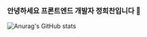 ### 안녕하세요 프론트엔드 개발자 정희찬입니다 👋

![Anurag's GitHub stats](https://github-readme-stats.vercel.app/api?username=raon9401&show_icons=true&theme=cobalt )

<!--
**raon9401/raon9401** is a ✨ _special_ ✨ repository because its `README.md` (this file) appears on your GitHub profile.

Here are some ideas to get you started:

- 🔭 I’m currently working on ...
- 🌱 I’m currently learning ...
- 👯 I’m looking to collaborate on ...
- 🤔 I’m looking for help with ...
- 💬 Ask me about ...
- 📫 How to reach me: ...
- 😄 Pronouns: ...
- ⚡ Fun fact: ...
-->

